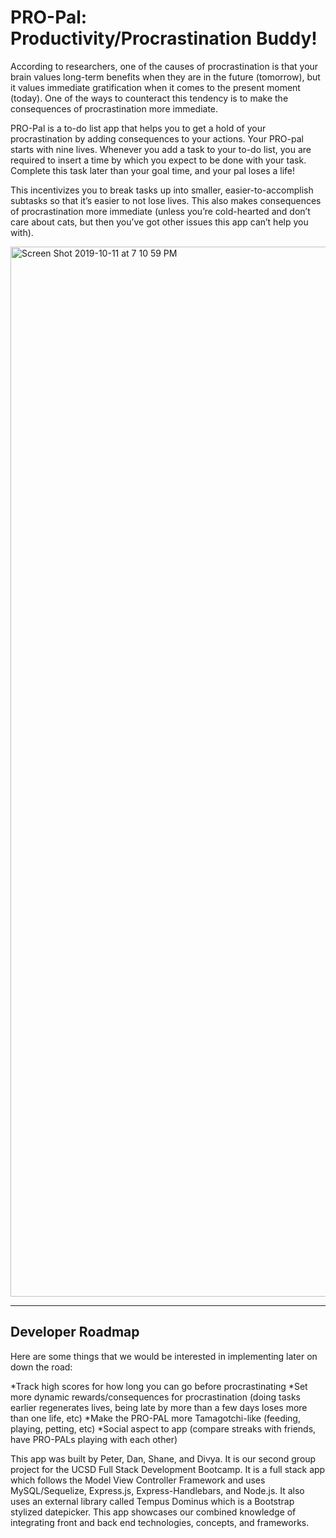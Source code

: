 # PRO-Pal: Productivity/Procrastination Buddy!

According to researchers, one of the causes of procrastination is that your brain values long-term benefits when they are in the future (tomorrow), but it values immediate gratification when it comes to the present moment (today). One of the ways to counteract this tendency is to make the consequences of procrastination more immediate.

PRO-Pal is a to-do list app that helps you to get a hold of your procrastination by adding consequences to your actions. Your PRO-pal starts with nine lives. Whenever you add a task to your to-do list, you are required to insert a time by which you expect to be done with your task. Complete this task later than your goal time, and your pal loses a life!

This incentivizes you to break tasks up into smaller, easier-to-accomplish subtasks so that it’s easier to not lose lives. This also makes consequences of procrastination more immediate (unless you’re cold-hearted and don’t care about cats, but then you’ve got other issues this app can’t help you with).

<img width="1680" alt="Screen Shot 2019-10-11 at 7 10 59 PM" src="https://user-images.githubusercontent.com/50184318/66693165-eaae1600-ec5a-11e9-8c33-3fad86d6ccf5.png">

- - -

## Developer Roadmap

Here are some things that we would be interested in implementing later on down the road:

*Track high scores for how long you can go before procrastinating
*Set more dynamic rewards/consequences for procrastination (doing tasks earlier regenerates lives, being late by more than a few days loses more than one life, etc)
*Make the PRO-PAL more Tamagotchi-like (feeding, playing, petting, etc)
*Social aspect to app (compare streaks with friends, have PRO-PALs playing with each other)


This app was built by Peter, Dan, Shane, and Divya. It is our second group project for the UCSD Full Stack Development Bootcamp. It is a full stack app which follows the Model View Controller Framework and uses MySQL/Sequelize, Express.js, Express-Handlebars, and Node.js. It also uses an external library called Tempus Dominus which is a Bootstrap stylized datepicker. This app showcases our combined knowledge of integrating front and back end technologies, concepts, and frameworks.
